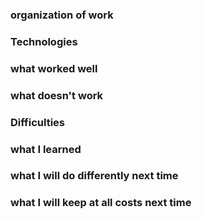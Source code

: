 ### organization of work

### Technologies

### what worked well

### what doesn't work

### Difficulties

### what I learned

### what I will do differently next time

### what I will keep at all costs next time